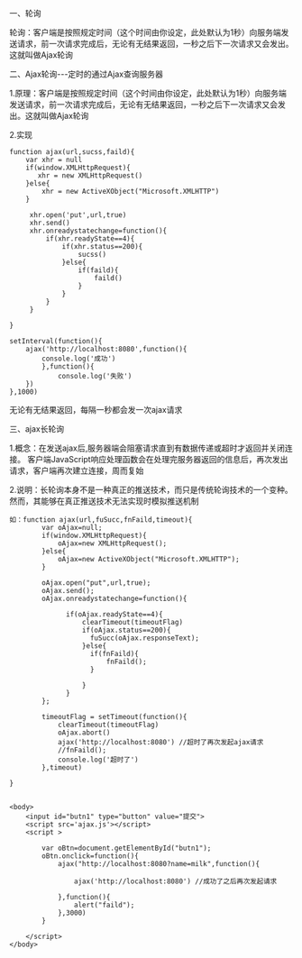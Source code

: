 一、轮询

轮询：客户端是按照规定时间（这个时间由你设定，此处默认为1秒）向服务端发送请求，前一次请求完成后，无论有无结果返回，一秒之后下一次请求又会发出。这就叫做Ajax轮询

二、Ajax轮询---定时的通过Ajax查询服务器

1.原理：客户端是按照规定时间（这个时间由你设定，此处默认为1秒）向服务端发送请求，前一次请求完成后，无论有无结果返回，一秒之后下一次请求又会发出。这就叫做Ajax轮询

2.实现

	function ajax(url,sucss,faild){
	    var xhr = null
	    if(window.XMLHttpRequest){
	       xhr = new XMLHttpRequest()
	    }else{
	        xhr = new ActiveXObject("Microsoft.XMLHTTP")
	    }
	    
	     xhr.open('put',url,true)
	     xhr.send()
	     xhr.onreadystatechange=function(){
	         if(xhr.readyState==4){
	             if(xhr.status==200){
	                 sucss()
	             }else{
	                 if(faild){
	                     faild()
	                 }
	             }
	         }
	     }
	
	}
	
	setInterval(function(){
	    ajax('http://localhost:8080',function(){
	        console.log('成功')
	        },function(){
	            console.log('失败')
	    })
	},1000)


无论有无结果返回，每隔一秒都会发一次ajax请求

三、ajax长轮询

1.概念：在发送ajax后,服务器端会阻塞请求直到有数据传递或超时才返回并关闭连接。 客户端JavaScript响应处理函数会在处理完服务器返回的信息后，再次发出请求，客户端再次建立连接，周而复始

2.说明：长轮询本身不是一种真正的推送技术，而只是传统轮询技术的一个变种。然而，其能够在真正推送技术无法实现时模拟推送机制

	如：function ajax(url,fuSucc,fnFaild,timeout){
		    var oAjax=null;
		    if(window.XMLHttpRequest){
		        oAjax=new XMLHttpRequest();
		    }else{
		        oAjax=new ActiveXObject("Microsoft.XMLHTTP");
		    }
		    
		    oAjax.open("put",url,true);
		    oAjax.send();
		    oAjax.onreadystatechange=function(){
		      
		          if(oAjax.readyState==4){
		              clearTimeout(timeoutFlag)
		              if(oAjax.status==200){
		                fuSucc(oAjax.responseText);
		              }else{
		                if(fnFaild){
		                    fnFaild();
		                }
		                
		              }
		          }
		    };
		
		    timeoutFlag = setTimeout(function(){
		        clearTimeout(timeoutFlag)
		        oAjax.abort()
				ajax('http://localhost:8080') //超时了再次发起ajax请求
		        //fnFaild();
		        console.log('超时了')
		    },timeout)
	
	}


	<body>
        <input id="butn1" type="button" value="提交">
        <script src='ajax.js'></script>
        <script >
       
            var oBtn=document.getElementById("butn1");
            oBtn.onclick=function(){
                ajax("http://localhost:8080?name=milk",function(){
                  
                    ajax('http://localhost:8080') //成功了之后再次发起请求

                },function(){
                    alert("faild");
                },3000)
            }
         
        </script>
    </body>